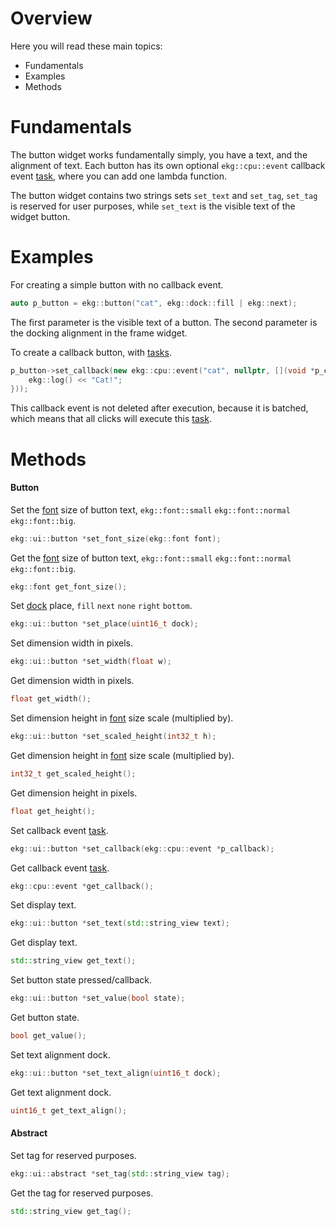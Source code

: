 # Overview

Here you will read these main topics:
- Fundamentals
- Examples
- Methods
# Fundamentals

The button widget works fundamentally simply, you have a text, and the alignment of text. Each button has its own optional `ekg::cpu::event` callback event [task](../core/eventtask.md), where you can add one lambda function.

The button widget contains two strings sets `set_text` and `set_tag`, `set_tag` is reserved for user purposes, while `set_text` is the visible text of the widget button.

# Examples

For creating a simple button with no callback event.

```cpp
auto p_button = ekg::button("cat", ekg::dock::fill | ekg::next);
```

The first parameter is the visible text of a button. The second parameter is the docking alignment in the frame widget.

To create a callback button, with [tasks](../core/eventtask.md).

```cpp
p_button->set_callback(new ekg::cpu::event("cat", nullptr, [](void *p_callback) {
	ekg::log() << "Cat!";
}));
```

This callback event is not deleted after execution, because it is batched, which means that all clicks will execute this [task](../core/eventtask.md).

# Methods

#### Button

Set the [font](../draw/fontrenderer.md) size of button text, `ekg::font::small` `ekg::font::normal` `ekg::font::big`.

```cpp
ekg::ui::button *set_font_size(ekg::font font);
```

Get the [font](../draw/fontrenderer.md) size of button text, `ekg::font::small` `ekg::font::normal` `ekg::font::big`.

```cpp
ekg::font get_font_size();
```

Set [dock](../layout/layoutdock.md) place, `fill` `next` `none` `right` `bottom`.

```cpp
ekg::ui::button *set_place(uint16_t dock);
```

Set dimension width in pixels.

```cpp
ekg::ui::button *set_width(float w);
```

Get dimension width in pixels.

```cpp
float get_width();
```

Set dimension height in [font](../draw/fontrenderer.md) size scale (multiplied by).

```cpp
ekg::ui::button *set_scaled_height(int32_t h);
```

Get dimension height in [font](../draw/fontrenderer.md) size scale (multiplied by).

```cpp
int32_t get_scaled_height();
```

Get dimension height in pixels.

```cpp
float get_height();
```

Set callback event [task](../core/eventtask.md).

```cpp
ekg::ui::button *set_callback(ekg::cpu::event *p_callback);
```

Get callback event [task](../core/eventtask.md).

```cpp
ekg::cpu::event *get_callback();
```

Set display text.

```cpp
ekg::ui::button *set_text(std::string_view text);
```

Get display text.

```cpp
std::string_view get_text();
```

Set button state pressed/callback.

```cpp
ekg::ui::button *set_value(bool state);
```

Get button state.

```cpp
bool get_value();
```

Set text alignment dock.

```cpp
ekg::ui::button *set_text_align(uint16_t dock);
```

Get text alignment dock.

```cpp
uint16_t get_text_align();
```

#### Abstract

Set tag for reserved purposes.

```cpp
ekg::ui::abstract *set_tag(std::string_view tag);
```

Get the tag for reserved purposes.

```cpp
std::string_view get_tag();
```

